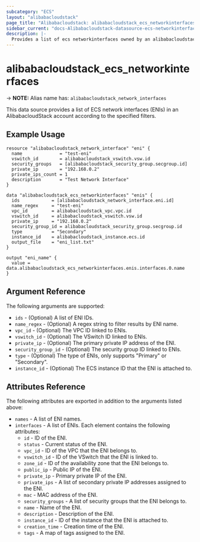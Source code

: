 ```yaml
---
subcategory: "ECS"
layout: "alibabacloudstack"
page_title: "Alibabacloudstack: alibabacloudstack_ecs_networkinterfaces"
sidebar_current: "docs-Alibabacloudstack-datasource-ecs-networkinterfaces"
description: |- 
  Provides a list of ecs networkinterfaces owned by an alibabacloudstack account.
---
```


# alibabacloudstack_ecs_networkinterfaces
-> **NOTE:** Alias name has: `alibabacloudstack_network_interfaces`

This data source provides a list of ECS network interfaces (ENIs) in an AlibabacloudStack account according to the specified filters.

## Example Usage

```hcl
resource "alibabacloudstack_network_interface" "eni" {
  name              = "test-eni"
  vswitch_id        = alibabacloudstack_vswitch.vsw.id
  security_groups   = [alibabacloudstack_security_group.secgroup.id]
  private_ip        = "192.168.0.2"
  private_ips_count = 1
  description       = "Test Network Interface"
}

data "alibabacloudstack_ecs_networkinterfaces" "enis" {
  ids            = [alibabacloudstack_network_interface.eni.id]
  name_regex     = "test-eni"
  vpc_id         = alibabacloudstack_vpc.vpc.id
  vswitch_id     = alibabacloudstack_vswitch.vsw.id
  private_ip     = "192.168.0.2"
  security_group_id = alibabacloudstack_security_group.secgroup.id
  type           = "Secondary"
  instance_id    = alibabacloudstack_instance.ecs.id
  output_file    = "eni_list.txt"
}

output "eni_name" {
  value = data.alibabacloudstack_ecs_networkinterfaces.enis.interfaces.0.name
}
```

## Argument Reference

The following arguments are supported:

* `ids` - (Optional) A list of ENI IDs.
* `name_regex` - (Optional) A regex string to filter results by ENI name.
* `vpc_id` - (Optional) The VPC ID linked to ENIs.
* `vswitch_id` - (Optional) The VSwitch ID linked to ENIs.
* `private_ip` - (Optional) The primary private IP address of the ENI.
* `security_group_id` - (Optional) The security group ID linked to ENIs.
* `type` - (Optional) The type of ENIs, only supports "Primary" or "Secondary".
* `instance_id` - (Optional) The ECS instance ID that the ENI is attached to.

## Attributes Reference

The following attributes are exported in addition to the arguments listed above:

* `names` - A list of ENI names.
* `interfaces` - A list of ENIs. Each element contains the following attributes:
  * `id` - ID of the ENI.
  * `status` - Current status of the ENI.
  * `vpc_id` - ID of the VPC that the ENI belongs to.
  * `vswitch_id` - ID of the VSwitch that the ENI is linked to.
  * `zone_id` - ID of the availability zone that the ENI belongs to.
  * `public_ip` - Public IP of the ENI.
  * `private_ip` - Primary private IP of the ENI.
  * `private_ips` - A list of secondary private IP addresses assigned to the ENI.
  * `mac` - MAC address of the ENI.
  * `security_groups` - A list of security groups that the ENI belongs to.
  * `name` - Name of the ENI.
  * `description` - Description of the ENI.
  * `instance_id` - ID of the instance that the ENI is attached to.
  * `creation_time` - Creation time of the ENI.
  * `tags` - A map of tags assigned to the ENI.